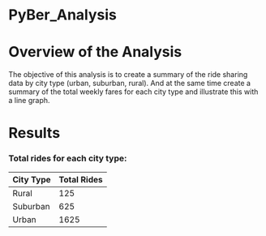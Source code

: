 # PyBer_Analysis

# Overview of the Analysis
The objective of this analysis is to create a summary of the ride sharing data by city type (urban, suburban, rural). And at the same time create a summary of the total weekly fares for each city type and illustrate this with a line graph.

# Results
### Total rides for each city type: ###
City Type | Total Rides
--------- | ---------
Rural     | 125
Suburban  | 625
Urban     | 1625
